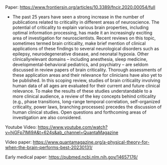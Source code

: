 Paper: https://www.frontiersin.org/articles/10.3389/fncir.2020.00054/full
* The past 25 years have seen a strong increase in the number of publications related to criticality in different areas of neuroscience. The potential of criticality to explain various brain properties, including optimal information processing, has made it an increasingly exciting area of investigation for neuroscientists. Recent reviews on this topic, sometimes termed brain criticality, make brief mention of clinical applications of these findings to several neurological disorders such as epilepsy, neurodegenerative disease, and neonatal hypoxia. Other clinicallyrelevant domains – including anesthesia, sleep medicine, developmental-behavioral pediatrics, and psychiatry – are seldom discussed in review papers of brain criticality. Thorough assessments of these application areas and their relevance for clinicians have also yet to be published. In this scoping review, studies of brain criticality involving human data of all ages are evaluated for their current and future clinical relevance. To make the results of these studies understandable to a more clinical audience, a review of the key concepts behind criticality (e.g., phase transitions, long-range temporal correlation, self-organized criticality, power laws, branching processes) precedes the discussion of human clinical studies. Open questions and forthcoming areas of investigation are also considered.

Youtube Video: https://www.youtube.com/watch?v=hjGFp7lMi9A&t=624s&ab_channel=QuantaMagazine

Video paper: https://www.quantamagazine.org/a-physical-theory-for-when-the-brain-performs-best-20230131/

Early medical paper: https://pubmed.ncbi.nlm.nih.gov/14657176/